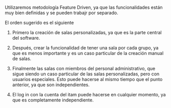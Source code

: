 Utilizaremos metodología Feature Driven, ya que las funcionalidades están muy bien definidas y se pueden trabajr por separado.

El orden sugerido es el siguiente

1. Primero la creación de salas personalizadas, ya que es la parte central del software. 

2. Después, crear la funcionalidad de tener una sala por cada grupo, ya que es menos importante y es un caso particular de la creación manual de salas.

3. Finalmente las salas con miembros del personal administrativo, que sigue siendo un caso particular de las salas personalizadas, pero con usuarios especiales. Esto puede hacerse al mismo tiempo que el punto anterior, ya que son independientes.

4. El log in con la cuenta del itam puede hacerse en cualquier momento, ya que es completamente independiente.

